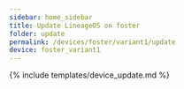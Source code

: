 ```yaml
---
sidebar: home_sidebar
title: Update LineageOS on foster
folder: update
permalink: /devices/foster/variant1/update
device: foster_variant1
---
```

{% include templates/device_update.md %}
